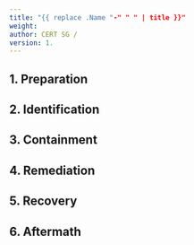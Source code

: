 ```yaml
---
title: "{{ replace .Name "-" " " | title }}"
weight: 
author: CERT SG / 
version: 1.
---
```



## 1. Preparation



## 2. Identification



## 3. Containment



## 4. Remediation



## 5. Recovery



## 6. Aftermath



